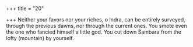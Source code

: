 +++
title = "20"

+++
Neither your favors nor your riches, o Indra, can be entirely surveyed,  through the previous dawns, nor through the current ones.
You smote even the one who fancied himself a little god. You cut down  Śambara from the lofty (mountain) by yourself.